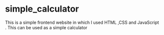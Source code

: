 # simple_calculator
This is a  simple frontend website in which I used HTML ,CSS and JavaScript . This can be used as a simple calculator 
